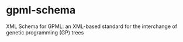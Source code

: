 # gpml-schema
XML Schema for GPML: an XML-based standard for the interchange of genetic programming (GP) trees

